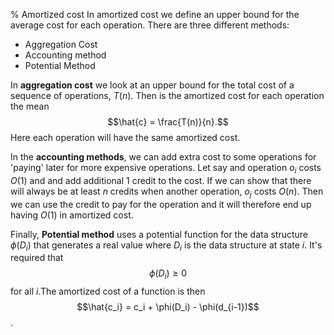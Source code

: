 % Amortized cost
In amortized cost we define an upper bound for the average cost for each operation. There are three different methods:

* Aggregation Cost
* Accounting method
* Potential Method

In **aggregation cost** we look at an upper bound for the total cost of a sequence of operations, $T(n)$. Then is the amortized cost for each operation the mean $$\hat{c} = \frac{T(n)}{n}.$$ Here each operation will have the same amortized cost.

In the **accounting methods**, we can add extra cost to some operations for 'paying' later for more expensive operations. 
Let say and operation $o_{i}$ costs $O(1)$ and and add additional 1 credit to the cost. If we can show that there will always be at least $n$ credits when another operation, $o_{j}$ costs $O(n)$. Then we can use the credit to pay for the operation and it will therefore end up having $O(1)$ in amortized cost.

Finally, **Potential method** uses a potential function for the data structure $\phi(D_i)$ that generates a real value where $D_i$ is the data structure at state $i$. It's required that $$\phi(D_i)\geq0$$ for all $i$.The amortized cost of a function is then $$\hat{c_i} = c_i + \phi(D_i) - \phi(d_{i-1})$$. 